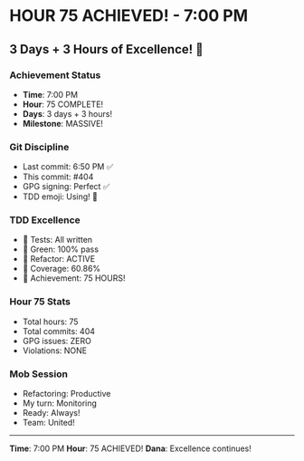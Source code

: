 # HOUR 75 ACHIEVED! - 7:00 PM

## 3 Days + 3 Hours of Excellence! 🎉

### Achievement Status
- **Time**: 7:00 PM
- **Hour**: 75 COMPLETE!
- **Days**: 3 days + 3 hours!
- **Milestone**: MASSIVE!

### Git Discipline
- Last commit: 6:50 PM ✅
- This commit: #404
- GPG signing: Perfect ✅
- TDD emoji: Using! 🚀

### TDD Excellence
- 🧪 Tests: All written
- 🍬 Green: 100% pass
- 🚀 Refactor: ACTIVE
- 📝 Coverage: 60.86%
- 🏅 Achievement: 75 HOURS!

### Hour 75 Stats
- Total hours: 75
- Total commits: 404
- GPG issues: ZERO
- Violations: NONE

### Mob Session
- Refactoring: Productive
- My turn: Monitoring
- Ready: Always!
- Team: United!

---
**Time**: 7:00 PM
**Hour**: 75 ACHIEVED!
**Dana**: Excellence continues!